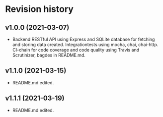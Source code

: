 Revision history
==================

v1.0.0 (2021-03-07)
-------------------
* Backend RESTful API using Express and SQLite database for fetching and storing data created. Integrationtests using mocha, chai, chai-http. CI-chain for code coverage and code quality using Travis and Scrutinizer, bagdes in README.md.

v1.1.0 (2021-03-15)
-------------------
* README.md edited.

v1.1.1 (2021-03-19)
-------------------
* README.md edited.

